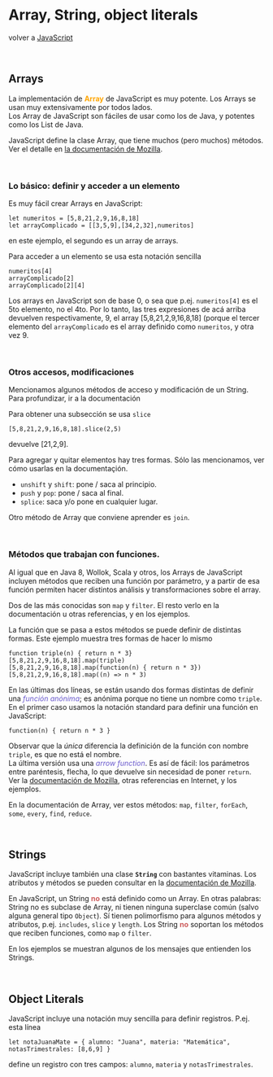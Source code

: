 # Array, String, object literals

volver a [JavaScript](./javascript-intro.md)

<br/>

## Arrays

La implementación de 
<span style="color: orange">**Array**</span>
de JavaScript es muy potente. Los Arrays se usan muy extensivamente por todos lados.  
Los Array de JavaScript son fáciles de usar como los de Java, y potentes como los List de Java.

JavaScript define la clase Array, que tiene muchos (pero muchos) métodos. 
Ver el detalle en [la documentación de Mozilla](https://developer.mozilla.org/en-US/docs/Web/JavaScript/Reference/Global_Objects/Array).

<br/>

### Lo básico: definir y acceder a un elemento

Es muy fácil crear Arrays en JavaScript:
```
let numeritos = [5,8,21,2,9,16,8,18]
let arrayComplicado = [[3,5,9],[34,2,32],numeritos]
```
en este ejemplo, el segundo es un array de arrays.

Para acceder a un elemento se usa esta notación sencilla
```
numeritos[4]
arrayComplicado[2]
arrayComplicado[2][4]
```
Los arrays en JavaScript son de base 0, o sea que p.ej. `numeritos[4]` es el 5to elemento, no el 4to.
Por lo tanto, las tres expresiones de acá arriba devuelven respectivamente, 9, el array [5,8,21,2,9,16,8,18] (porque el tercer elemento del `arrayComplicado` es el array definido como `numeritos`, y otra vez 9.

<br/>

### Otros accesos, modificaciones

Mencionamos algunos métodos de acceso y modificación de un String. Para profundizar, ir a la documentación

Para obtener una subsección se usa `slice`
```
[5,8,21,2,9,16,8,18].slice(2,5)
```
devuelve [21,2,9]. 

Para agregar y quitar elementos hay tres formas. Sólo las mencionamos, ver cómo usarlas en la documentaçión.
- `unshift` y `shift`: pone / saca al principio.
- `push` y `pop`: pone / saca al final.
- `splice`: saca y/o pone en cualquier lugar.

Otro método de Array que conviene aprender es `join`.

<br/>

### Métodos que trabajan con funciones.

Al igual que en Java 8, Wollok, Scala y otros, los Arrays de JavaScript incluyen métodos que reciben una función por parámetro, y a partir de esa función permiten hacer distintos análisis y transformaciones sobre el array.

Dos de las más conocidas son `map` y `filter`. El resto verlo en la documentación u otras referencias, y en los ejemplos.

La función que se pasa a estos métodos se puede definir de distintas formas. Este ejemplo muestra tres formas de hacer lo mismo
```
function triple(n) { return n * 3}
[5,8,21,2,9,16,8,18].map(triple)
[5,8,21,2,9,16,8,18].map(function(n) { return n * 3})
[5,8,21,2,9,16,8,18].map((n) => n * 3)
```
En las últimas dos líneas, se están usando dos formas distintas de definir una <span style="color: slateblue">*función anónima*</span>; es anónima porque no tiene un nombre como `triple`.  
En el primer caso usamos la notación standard para definir una función en JavaScript: 
```
function(n) { return n * 3 }
```
Observar que la *única* diferencia la definición de la función con nombre `triple`, es que no está el nombre.  
La última versión usa una <span style="color: slateblue">*arrow function*</span>. Es así de fácil: los parámetros entre paréntesis, flecha, lo que devuelve sin necesidad de poner `return`.
Ver la [documentación de Mozilla](https://developer.mozilla.org/en-US/docs/Web/JavaScript/Reference/Functions/Arrow_functions), otras referencias en Internet, y los ejemplos.

En la documentación de Array, ver estos métodos: `map`, `filter`, `forEach`, `some`, `every`, `find`, `reduce`.

<br/>

## Strings
JavaScript incluye también una clase **`String`** con bastantes vitaminas. Los atributos y métodos se pueden consultar en la [documentación de Mozilla](https://developer.mozilla.org/en-US/docs/Web/JavaScript/Reference/Global_Objects/String).

En JavaScript, un String <span style="color: indianred">**no**</span> está definido como un Array. En otras palabras: String no es subclase de Array, ni tienen ninguna superclase común (salvo alguna general tipo `Object`). Sí tienen polimorfismo para algunos métodos y atributos, p.ej. `includes`, `slice` y `length`. 
Los String <span style="color: indianred">**no**</span> soportan los métodos que reciben funciones, como `map` o `filter`.

En los ejemplos se muestran algunos de los mensajes que entienden los Strings.

<br/>

## Object Literals
JavaScript incluye una notación muy sencilla para definir registros. P.ej. esta línea
```
let notaJuanaMate = { alumno: "Juana", materia: "Matemática", notasTrimestrales: [8,6,9] }
```
define un registro con tres campos: `alumno`, `materia` y `notasTrimestrales`.